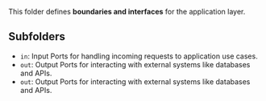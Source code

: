 This folder defines **boundaries and interfaces** for the application layer.

## Subfolders

- `in`: Input Ports for handling incoming requests to application use cases.
- `out`: Output Ports for interacting with external systems like databases and APIs.
- `out`: Output Ports for interacting with external systems like databases and APIs.

